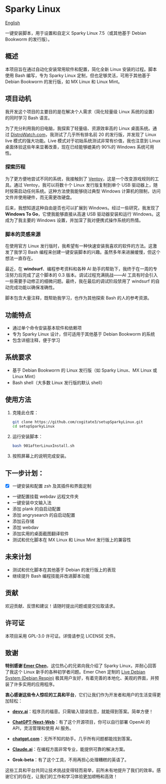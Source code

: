 # Sparky Linux

[English](README.en.md)

一键安装脚本，用于设置和自定义 Sparky Linux 7.5（或其他基于 Debian Bookworm 的发行版）。

## 概述

本项目旨在通过自动化安装常用软件和配置，简化全新 Linux 安装的过程。脚本使用 Bash 编写，专为 Sparky Linux 定制，但也足够灵活，可用于其他基于 Debian Bookworm 的发行版，如 MX Linux 和 Linux Mint。

## 项目动机

我开发这个项目的主要目的是在解决个人需求（简化轻量级 Linux 系统的设置）的同时学习 Bash 语言。

为了充分利用我的旧电脑，我探索了轻量级、资源效率高的 Linux 桌面系统。通过 [DistroWatch.com](https://distrowatch.com/)，我测试了几乎所有排名前 20 的发行版，并发现了 Linux live 模式的强大功能。Live 模式对于初始系统测试非常有价值，我也注意到 Linux 桌面体验这些年来显著改善，现在已经能够媲美约 90%的 Windows 系统可用性。

### 探索历程

为了更方便地尝试不同的系统，我接触到了 [Ventoy](https://ventoy.net/)，这是一个改变游戏规则的工具。通过 Ventoy，我可以将数十个 Linux 发行版复制到单个 USB 驱动器上，随时按需启动任何系统。这种方法使我能够绕过典型 Windows 计算机的限制，访问文件并使用硬件，而无需更改硬盘。

后来，我想知道这种自由是否也可以扩展到 Windows。经过一些研究，我发现了 **Windows To Go**，它使我能够直接从高速 USB 驱动器安装和运行 Windows。这成为了我主要的 Windows 设置，并加深了我对便携式操作系统的热情。

### 脚本的灵感来源

在使用官方 Linux 发行版时，我希望有一种快速安装我喜欢的软件的方法。这激发了我学习 Bash 编程来创建一键安装脚本的兴趣。虽然多年来进展缓慢，但这个想法一直存在。

最近，在 **windsurf**、编程参考资料和各种 AI 助手的帮助下，我终于在一周的专注努力后完成了这个脚本的 0.3 版本。调试过程充满挑战——AI 工具有时会引入一些需要手动修正的细微问题。最终，我在最后的调试阶段禁用了 windsurf 的自动完成功能以确保准确性。

脚本包含大量注释，既帮助我学习，也作为其他探索 Bash 的人的参考资源。

## 功能特点

- 通过单个命令安装基本软件和依赖项
- 专为 Sparky Linux 设计，但可适用于其他基于 Debian Bookworm 的系统
- 包含详细注释，便于学习

## 系统要求

- 基于 Debian Bookworm 的 Linux 发行版（如 Sparky Linux、MX Linux 或 Linux Mint）
- Bash shell（大多数 Linux 发行版的默认 shell）

## 使用方法

1. 克隆此仓库：

   ```bash
   git clone https://github.com/cogitate3/setupSparkyLinux.git
   cd setupSparkyLinux
   ```

2. 运行安装脚本：

   ```bash
   bash 901afterLinuxInstall.sh
   ```

3. 按照屏幕上的说明完成安装。

## 下一步计划：

- [x] 一键安装和配置 zsh 及其插件和界面定制
- 一键配置挂载 webdav 远程文件夹
- 一键安装中文输入法
- 添加 plank 的自启动配置
- 添加 angrysearch 的自启动配置
- 添加云存储
- 添加 webdav
- 添加实用的桌面截图翻译软件
- 测试和优化脚本在 MX Linux 和 Linux Mint 发行版上的兼容性

## 未来计划

- 测试和优化脚本在其他基于 Debian 的发行版上的表现
- 继续提升 Bash 编程技能并改进脚本功能

## 贡献

欢迎贡献、反馈和建议！请随时提出问题或提交拉取请求。

## 许可证

本项目采用 GPL-3.0 许可证。详情请参见 LICENSE 文件。

## 致谢

**特别感谢 [Emer Chen](https://sourceforge.net/u/ldsemerchen/profile/)**，这位热心的兄弟向我介绍了 Sparky Linux，并耐心回答了我这个 Linux 新手的各种初学者问题。Emer Chen 定制的 [Live Debian System (Debian Respin)](https://sourceforge.net/projects/antix-mate-respin/) 极其用户友好，有着完善的本地化、美观的界面，并预装了许多实用的应用程序。

**衷心感谢这些令人惊叹的工具和平台**，它们让我们作为开发者和用户的生活变得更加轻松：

- **[devv.ai](https://devv.ai/)**：程序员的福音。只需输入错误信息，就能得到答案。简单方便！

- **[ChatGPT-Next-Web](https://github.com/ChatGPTNextWeb/ChatGPT-Next-Web)**：有了这个开源项目，你可以自行部署 OpenAI 的 API，灵活管理和使用 AI 服务。

- **[chatgpt.com](https://chatgpt.com/)**：无所不知的助手。几乎所有问题都能找到答案。

- **[Claude.ai](https://claude.ai/new)**：在编程方面非常专业，能提供可靠的解决方案。

- **Grok-beta**：有了这个工具，不用再担心处理糟糕的英语了。

这些工具和平台共同让技术挑战变得轻而易举，前所未有地提升了我们的效率。感谢它们的存在，让我们的工作和学习体验更加顺畅和高效！
